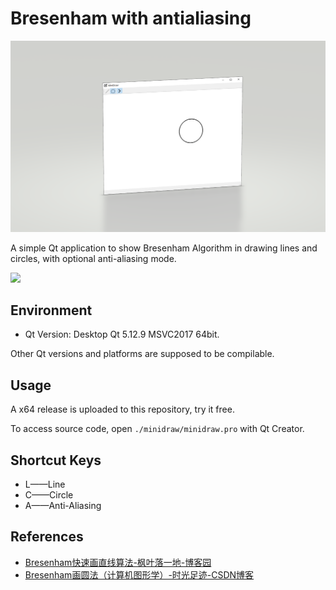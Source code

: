 # Bresenham with antialiasing
![](./pic/interface.png)

A simple Qt application to show Bresenham Algorithm in drawing lines and circles, with optional anti-aliasing mode.

![](./pic/compare.png)

## Environment

- Qt Version: Desktop Qt 5.12.9 MSVC2017 64bit. 

Other Qt versions and platforms are supposed to be compilable.

## Usage

A x64 release is uploaded to this repository, try it free.

To access source code, open `./minidraw/minidraw.pro` with Qt Creator.

## Shortcut Keys

- L——Line
- C——Circle
- A——Anti-Aliasing

## References

- [Bresenham快速画直线算法-枫叶落一地-博客园](https://www.cnblogs.com/pheye/archive/2010/08/14/1799803.html)
- [Bresenham画圆法（计算机图形学）-时光足迹-CSDN博客](https://blog.csdn.net/gaoxiaoba/article/details/52154852)

